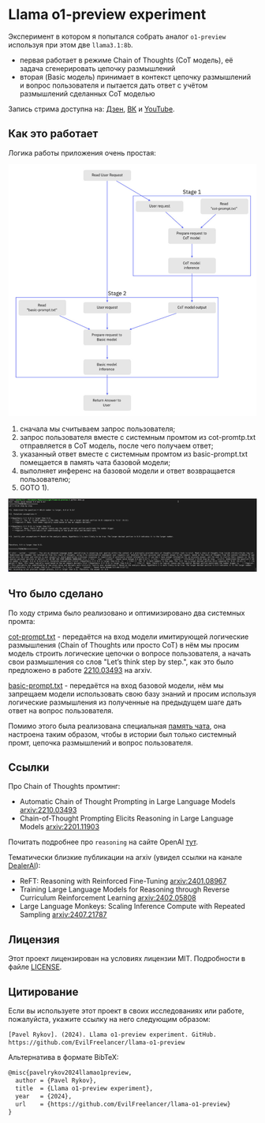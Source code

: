 # Llama o1-preview experiment

Эксперимент в котором я попытался собрать аналог `o1-preview` используя при этом две `llama3.1:8b`.

- первая работает в режиме Chain of Thoughts (CoT модель), её задача сгенерировать цепочку размышлений
- вторая (Basic модель) принимает в контекст цепочку размышлений и вопрос пользователя и пытается дать ответ с учётом
  размышлений сделанных CoT моделью

Запись стрима доступна на:
[Дзен](https://dzen.ru/video/watch/66e63069d60c1010815386ad),
[ВК](https://vk.com/evilfreelancer?z=video-216892577_456239091%2Fvideos-216892577%2Fpl_-216892577_-2) и
[YouTube](https://www.youtube.com/watch?v=0upnhlTVB4w).

## Как это работает

Логика работы приложения очень простая:

![Схема приложения](./assets/example.jpg)

1) сначала мы считываем запрос пользователя;
2) запрос пользователя вместе с системным промтом из cot-promtp.txt отправляется в CoT модель, после чего получаем
   ответ;
3) указанный ответ вместе с системным промтом из basic-prompt.txt помещается в память чата базовой модели;
4) выполняет инференс на базовой модели и ответ возвращается пользователю;
5) GOTO 1).

![Пример работы](./assets/thinking.png)

## Что было сделано

По ходу стрима было реализовано и оптимизировано два системных промта:

[cot-prompt.txt](https://github.com/EvilFreelancer/llama-o1-preview/blob/main/cot-prompt.txt) - передаётся на вход
модели имитирующей логические размышления (Chain of Thoughts или просто CoT) в нём мы просим модель
строить логические цепочки о вопросе пользователя, а начать свои размышления со слов "Let’s think step by step.", как
это было предложено в работе [2210.03493](https://arxiv.org/abs/2210.03493) на arxiv.

[basic-prompt.txt](https://github.com/EvilFreelancer/llama-o1-preview/blob/main/basic-prompt.txt) - передаётся на вход
базовой модели, нём мы запрещаем модели использовать свою базу знаний и просим используя логические размышления из
полученные на предыдущем шаге дать ответ на вопрос пользователя.

Помимо этого была реализована
специальная [память чата](https://github.com/EvilFreelancer/llama-o1-preview/blob/main/chat_history.py), она настроена
таким образом, чтобы в истории был только системный промт, цепочка размышлений и вопрос пользователя.

## Ссылки

Про Chain of Thoughts промтинг:

- Automatic Chain of Thought Prompting in Large Language Models [arxiv:2210.03493](https://arxiv.org/abs/2210.03493)
- Chain-of-Thought Prompting Elicits Reasoning in Large Language
  Models [arxiv:2201.11903](https://arxiv.org/abs/2201.11903)

Почитать подробнее про `reasoning` на сайте
OpenAI [тут](https://platform.openai.com/docs/guides/reasoning?reasoning-prompt-examples=research).

Тематически близкие публикации на arxiv (увидел ссылки на канале [DealerAI](https://t.me/dealerAI)):

- ReFT: Reasoning with Reinforced Fine-Tuning [arxiv:2401.08967](https://arxiv.org/abs/2401.08967)
- Training Large Language Models for Reasoning through Reverse Curriculum Reinforcement Learning [arxiv:2402.05808](https://arxiv.org/abs/2402.05808)
- Large Language Monkeys: Scaling Inference Compute with Repeated Sampling [arxiv:2407.21787](https://arxiv.org/abs/2407.21787)

## Лицензия

Этот проект лицензирован на условиях лицензии MIT. Подробности в файле [LICENSE](./LICENSE).

## Цитирование

Если вы используете этот проект в своих исследованиях или работе, пожалуйста, укажите ссылку на него следующим образом:

```text
[Pavel Rykov]. (2024). Llama o1-preview experiment. GitHub. https://github.com/EvilFreelancer/llama-o1-preview
```

Альтернатива в формате BibTeX:

```text
@misc{pavelrykov2024llamao1preview,
  author = {Pavel Rykov},
  title  = {Llama o1-preview experiment},
  year   = {2024},
  url    = {https://github.com/EvilFreelancer/llama-o1-preview}
}
```
